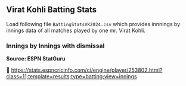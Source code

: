## Virat Kohli Batting Stats

Load following file  `BattingStatsVK2024.csv` which provides innnings by innings data of all matches played by one mr. Virat Kohli.

### Innings by Innings with dismissal

**Source: ESPN StatGuru**

🔗 https://stats.espncricinfo.com/ci/engine/player/253802.html?class=11;template=results;type=batting;view=innings
